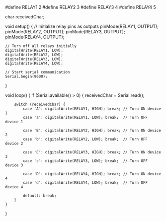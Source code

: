 #define RELAY1 2
#define RELAY2 3
#define RELAY3 4
#define RELAY4 5

char receivedChar;

void setup() {
    // Initialize relay pins as outputs
    pinMode(RELAY1, OUTPUT);
    pinMode(RELAY2, OUTPUT);
    pinMode(RELAY3, OUTPUT);
    pinMode(RELAY4, OUTPUT);

    // Turn off all relays initially
    digitalWrite(RELAY1, LOW);
    digitalWrite(RELAY2, LOW);
    digitalWrite(RELAY3, LOW);
    digitalWrite(RELAY4, LOW);

    // Start serial communication
    Serial.begin(9600);
}

void loop() {
    if (Serial.available() > 0) {
        receivedChar = Serial.read();

        switch (receivedChar) {
            case 'A': digitalWrite(RELAY1, HIGH); break; // Turn ON device 1
            case 'a': digitalWrite(RELAY1, LOW); break;  // Turn OFF device 1

            case 'B': digitalWrite(RELAY2, HIGH); break; // Turn ON device 2
            case 'b': digitalWrite(RELAY2, LOW); break;  // Turn OFF device 2

            case 'C': digitalWrite(RELAY3, HIGH); break; // Turn ON device 3
            case 'c': digitalWrite(RELAY3, LOW); break;  // Turn OFF device 3

            case 'D': digitalWrite(RELAY4, HIGH); break; // Turn ON device 4
            case 'd': digitalWrite(RELAY4, LOW); break;  // Turn OFF device 4

            default: break;
        }
    }
}
